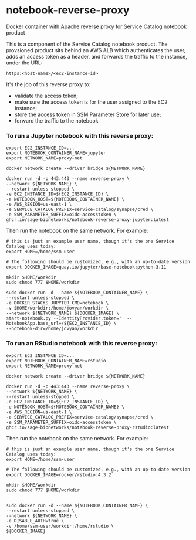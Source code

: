 # notebook-reverse-proxy
Docker container with Apache reverse proxy for Service Catalog notebook product

This is a component of the Service Catalog notebook product.
The provsioned product sits behind an AWS ALB which authenticates
the user, adds an access token as a header, and forwards the traffic
to the instance, under the URL:

```
https:<host-name>/<ec2-instance-id>
```

It's the job of this reverse proxy to:
- validate the access token;
- make sure the access token is for the user assigned to the EC2 instance;
- store the access token in SSM Parameter Store for later use;
- forward the traffic to the notebook


### To run a Jupyter notebook with this reverse proxy:

```
export EC2_INSTANCE_ID=...
export NOTEBOOK_CONTAINER_NAME=jupyter
export NETWORK_NAME=proxy-net

docker network create --driver bridge ${NETWORK_NAME}

docker run -d -p 443:443 --name reverse-proxy \
--network ${NETWORK_NAME} \
--restart unless-stopped \
-e EC2_INSTANCE_ID=${EC2_INSTANCE_ID} \
-e NOTEBOOK_HOST=${NOTEBOOK_CONTAINER_NAME} \
-e AWS_REGION=us-east-1 \
-e SERVICE_CATALOG_PREFIX=service-catalog/synapse/cred \
-e SSM_PARAMETER_SUFFIX=oidc-accesstoken \
ghcr.io/sage-bionetworks/notebook-reverse-proxy-jupyter:latest

```

Then run the notebook on the same network. For example:

```
# this is just an example user name, though it's the one Service Catalog uses today:
export HOME=/home/ssm-user

# The following should be customized, e.g., with an up-to-date version
export DOCKER_IMAGE=quay.io/jupyter/base-notebook:python-3.11

mkdir $HOME/workdir
sudo chmod 777 $HOME/workdir

sudo docker run -d --name ${NOTEBOOK_CONTAINER_NAME} \
--restart unless-stopped \
-e DOCKER_STACKS_JUPYTER_CMD=notebook \
-v $HOME/workdir:/home/jovyan/workdir \
--network ${NETWORK_NAME} ${DOCKER_IMAGE} \
start-notebook.py --IdentityProvider.token='' --NotebookApp.base_url=/${EC2_INSTANCE_ID} \
--notebook-dir=/home/jovyan/workdir

```

### To run an RStudio notebook with this reverse proxy:


```
export EC2_INSTANCE_ID=...
export NOTEBOOK_CONTAINER_NAME=rstudio
export NETWORK_NAME=proxy-net

docker network create --driver bridge ${NETWORK_NAME}

docker run -d -p 443:443 --name reverse-proxy \
--network ${NETWORK_NAME} \
--restart unless-stopped \
-e EC2_INSTANCE_ID=${EC2_INSTANCE_ID} \
-e NOTEBOOK_HOST=${NOTEBOOK_CONTAINER_NAME} \
-e AWS_REGION=us-east-1 \
-e SERVICE_CATALOG_PREFIX=service-catalog/synapse/cred \
-e SSM_PARAMETER_SUFFIX=oidc-accesstoken \
ghcr.io/sage-bionetworks/notebook-reverse-proxy-rstudio:latest

```

Then run the notebook on the same network. For example:

```
# this is just an example user name, though it's the one Service Catalog uses today:
export HOME=/home/ssm-user

# The following should be customized, e.g., with an up-to-date version
export DOCKER_IMAGE=rocker/rstudio:4.3.2

mkdir $HOME/workdir
sudo chmod 777 $HOME/workdir


sudo docker run -d --name ${NOTEBOOK_CONTAINER_NAME} \
--restart unless-stopped \
--network ${NETWORK_NAME} \
-e DISABLE_AUTH=true \
-v /home/ssm-user/workdir:/home/rstudio \
${DOCKER_IMAGE}

```
